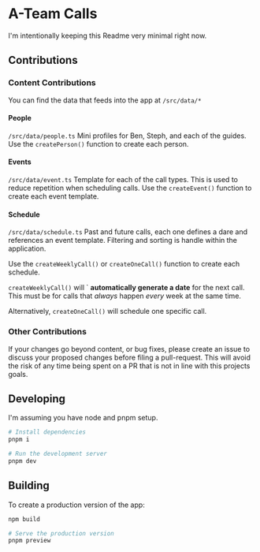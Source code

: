 # A-Team Calls

I'm intentionally keeping this Readme very minimal right now.

## Contributions

### Content Contributions

You can find the data that feeds into the app at `/src/data/*`

#### People

`/src/data/people.ts`
Mini profiles for Ben, Steph, and each of the guides.
Use the `createPerson()` function to create each person.

#### Events

`/src/data/event.ts`
Template for each of the call types. This is used to reduce repetition when scheduling calls.
Use the `createEvent()` function to create each event template.

#### Schedule

`/src/data/schedule.ts`
Past and future calls, each one defines a dare and references an event template. Filtering and sorting is handle within the application.

Use the `createWeeklyCall()` or `createOneCall()` function to create each schedule.

`createWeeklyCall()` will ` **automatically generate a date** for the next call. This must be for calls that _always_ happen _every_ week at the same time.

Alternatively, `createOneCall()` will schedule one specific call.

### Other Contributions

If your changes go beyond content, or bug fixes, please create an issue to discuss your proposed changes before filing a pull-request. This will avoid the risk of any time being spent on a PR that is not in line with this projects goals.

## Developing

I'm assuming you have node and pnpm setup.

```bash
# Install dependencies
pnpm i

# Run the development server
pnpm dev
```

## Building

To create a production version of the app:

```bash
npm build

# Serve the production version
pnpm preview
```
